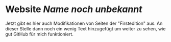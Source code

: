 # Website *Name noch unbekannt*



Jetzt gibt es hier auch Modifikationen von Seiten der "Firstedition" aus.
An dieser Stelle dann noch ein wenig Text hinzugefügt um weiter zu sehen, wie gut GitHub für mich funktioniert.
